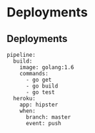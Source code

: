 <!-- .slide: data-state="section-break" data-menu-title="Deployments" id="deployments" -->
# Deployments


<!-- .slide: data-state="normal" id="deployments1" -->
## Deployments

```
pipeline:
  build:
    image: golang:1.6
    commands:
      - go get
      - go build
      - go test
  heroku:
    app: hipster
    when:
      branch: master
      event: push
```
